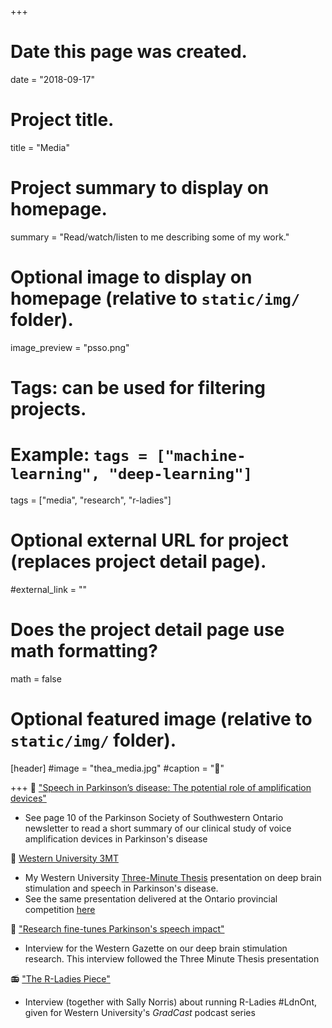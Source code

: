 +++
# Date this page was created.
date = "2018-09-17"

# Project title.
title = "Media"

# Project summary to display on homepage.
summary = "Read/watch/listen to me describing some of my work."

# Optional image to display on homepage (relative to `static/img/` folder).
image_preview = "psso.png"

# Tags: can be used for filtering projects.
# Example: `tags = ["machine-learning", "deep-learning"]`
tags = ["media", "research", "r-ladies"]

# Optional external URL for project (replaces project detail page).
#external_link = ""

# Does the project detail page use math formatting?
math = false

# Optional featured image (relative to `static/img/` folder).
[header]
#image = "thea_media.jpg"
#caption = ":movie_camera:"

+++
:newspaper: ["Speech in Parkinson’s disease: The potential role of amplification devices"](https://parkinsonsociety.ca/wp-content/uploads/2018/07/Parkinson-68-complete-for-web-Compressed-003-final.pdf)

- See page 10 of the Parkinson Society of Southwestern Ontario newsletter to read a short summary of our clinical study of voice amplification devices in Parkinson's disease

:movie_camera: [Western University 3MT](https://www.youtube.com/watch?v=dimIp0IDdVc)

- My Western University [Three-Minute Thesis](https://cags.ca/3mt/) presentation on deep brain stimulation and speech in Parkinson's disease. 
- See the same presentation delivered at the Ontario provincial competition [here](https://stream.queensu.ca/hapi/v1/contents/9cea5daa-833f-4b2b-8166-614f803f19f9/launch?playlistId=f100a645-4af6-4bde-85b4-4ca368f24f9e&embedAsThumbnail=false&displayTitle=True&displaySharing=False&autoplay=False&showCaptions=False&hideControls=True&audioPreviewImage=False&displayEmbedCode=False&displayAttachments=False&displayLinks=False&displayCredits=False&displayVideoDuration=False&displayAnnotations=False&displayCaptionSearch=False&displayMetaData=true&displayDownloadIcon=False&displayViewersReport=False)

:newspaper: ["Research fine-tunes Parkinson's speech impact"](https://news.westernu.ca/2016/03/research-fine-tunes-parkinsons-speech-impact/)

- Interview for the Western Gazette on our deep brain stimulation research. This interview followed the Three Minute Thesis presentation

:radio: ["The R-Ladies Piece"](https://soundcloud.com/chrwradio/gradcast-123-the-r-ladies-piece)

- Interview (together with Sally Norris) about running R-Ladies #LdnOnt, given for Western University's *GradCast* podcast series


